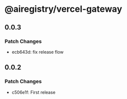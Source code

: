 # @airegistry/vercel-gateway

## 0.0.3

### Patch Changes

- ecb643d: fix release flow

## 0.0.2

### Patch Changes

- c506e1f: First release
